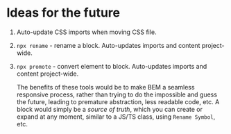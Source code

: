 # Ideas for the future

1. Auto-update CSS imports when moving CSS file.
2. `npx rename` - rename a block. Auto-updates imports and content project-wide.
3. `npx promote` - convert element to block. Auto-updates imports and content project-wide.

   The benefits of these tools would be to make BEM a seamless responsive process, rather than trying to do the impossible and guess the future, leading to premature abstraction, less readable code, etc.
   A block would simply be a _source of truth_, which you can create or expand at any moment, similar to a JS/TS class, using `Rename Symbol`, etc.

